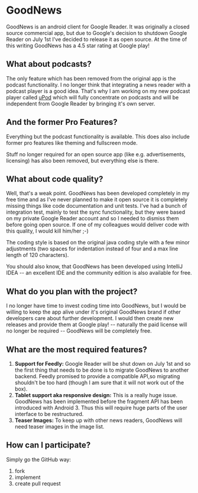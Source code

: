 # GoodNews
GoodNews is an android client for Google Reader. It was originally a closed source commercial app, but due to Google's decision to shutdown Google Reader on July 1st I've decided to release it as open source. At the time of this writing GoodNews has a 4.5 star rating at Google play!

## What about podcasts?
The only feature which has been removed from the original app is the podcast functionality. I no longer think that integrating a news reader with a podcast player is a good idea. That's why I am working on my new podcast player called [uPod](http://upod.mobi) which will fully concentrate on podcasts and will be independent from Google Reader by bringing it's own server.

## And the former Pro Features?
Everything but the podcast functionality is available. This does also include former pro features like theming and fullscreen mode.

Stuff no longer required for an open source app (like e.g. advertisements, licensing) has also been removed, but everything else is there.

## What about code quality?
Well, that's a weak point. GoodNews has been developed completely in my free time and as I've never planned to make it open source it is completely missing things like code documentation and unit tests. I've had a bunch of integration test, mainly to test the sync functionality, but they were based on my private Google Reader account and so I needed to dismiss them before going open source. If one of my colleagues would deliver code with this quality, I would kill him/her ;-)

The coding style is based on the original java coding style with a few minor adjustments (two spaces for indentation instead of four and a max line length of 120 characters).

You should also know, that GoodNews has been developed using IntelliJ IDEA -- an excellent IDE and the community edition is also available for free.

## What do you plan with the project?
I no longer have time to invest coding time into GoodNews, but I would be willing to keep the app alive under it's original GoodNews brand if other developers care about further development. I would then create new releases and provide them at Google play! -- naturally the paid license will no longer be required -- GoodNews will be completely free.

## What are the most required features?
1. **Support for Feedly:** Google Reader will be shut down on July 1st and so the first thing that needs to be done is to migrate GoodNews to another backend. Feedly promised to provide a compatible API,so migrating shouldn't be too hard (though I am sure that it will not work out of the box).
2. **Tablet support aka responsive design:** This is a really huge issue. GoodNews has been implemented before the fragment API has been introduced with Android 3. Thus this will require huge parts of the user interface to be restructured.
3. **Teaser Images:** To keep up with other news readers, GoodNews will need teaser images in the image list.

## How can I participate?
Simply go the GitHub way:
1. fork
2. implement
3. create pull request
